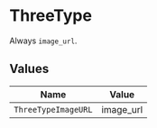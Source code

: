 # ThreeType

Always `image_url`.


## Values

| Name                | Value               |
| ------------------- | ------------------- |
| `ThreeTypeImageURL` | image_url           |
